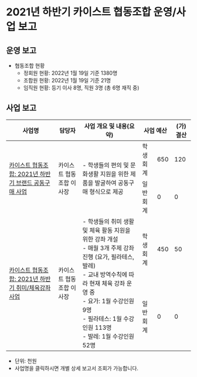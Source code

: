 2021년 하반기 카이스트 협동조합 운영/사업 보고
===

## 운영 보고
- 협동조합 현황
  - 정회원 현황: 2022년 1월 19일 기준 1380명
  - 조합원 현황: 2022년 1월 19일 기준 21명
  - 임직원 현황: 등기 이사 8명, 직원 3명 (총 6명 재직 중)

## 사업 보고
<table>
<thead>
  <tr>
    <th>사업명</th>
    <th>담당자</th>
    <th>사업 개요 및 내용(요약)</th>
    <th colspan="2">사업 예산</th>
    <th>(가)결산</th>
  </tr>
</thead>
<tbody>
  <tr>
    <td rowspan="2"><a href="카이스트-협동조합-2021년-하반기-브랜드-공동구매-사업보고서.md">카이스트 협동조합: 2021년 하반기 브랜드 공동구매 사업</a></td>
    <td rowspan="2">카이스트 협동조합 이사장</td>
    <td rowspan="2">- 학생들의 편의 및 문화생활 지원을 위한 제품을 발굴하여 공동구매 형식으로 제공</td>
    <td>학생회계</td>
    <td>650</td>
    <td>120</td>
  </tr>
  
  <tr>
    <td>일반회계</td>
    <td>0</td>
    <td>0</td>
  </tr>

  <tr>
    <td rowspan="2"><a href="카이스트-협동조합-2021년-하반기-취미-체육강좌-사업.md">카이스트 협동조합: 2021년 하반기 취미/체육강좌 사업</a></td>
    <td rowspan="2">카이스트 협동조합 이사장</td>
    <td rowspan="2">- 학생들의 취미 생활 및 체육 활동 지원을 위한 강좌 개설<br>- 매월 3개 주제 강좌 진행 (요가, 필라테스, 발레)<br>- 교내 방역수칙에 따라 현재 체육 강좌 운영 중<br>- 요가: 1월 수강인원 9명<br>- 필라테스: 1월 수강인원 113명<br>- 발레: 1월 수강인원 52명</td>
    <td>학생회계</td>
    <td>450</td>
    <td>50</td>
  </tr>
  
  <tr>
    <td>일반회계</td>
    <td>0</td>
    <td>0</td>
  </tr>
 
</tbody>
</table>

- 단위: 천원 
- 사업명을 클릭하시면 개별 상세 보고서 조회가 가능합니다.
